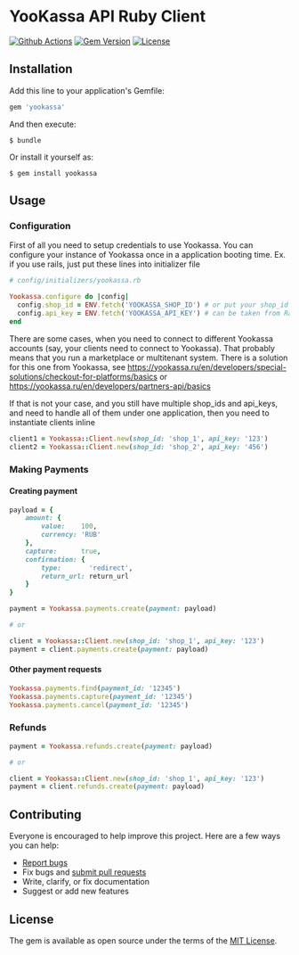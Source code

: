 # YooKassa API Ruby Client
[![Github Actions](https://github.com/PaymentInstruments/yookassa/actions/workflows/main.yml/badge.svg)](https://github.com/PaymentInstruments/yookassa/actions/workflows/main.yml)
[![Gem Version][gem-badger]][gem]
[![License](https://img.shields.io/github/license/paderinandrey/yookassa.svg)](https://github.com/paderinandrey/yookassa)


[gem-badger]: https://img.shields.io/gem/v/yookassa.svg?style=flat&color=blue
[gem]: https://rubygems.org/gems/yookassa

## Installation

Add this line to your application's Gemfile:

```ruby
gem 'yookassa'
```

And then execute:

    $ bundle

Or install it yourself as:

    $ gem install yookassa

## Usage

### Configuration

First of all you need to setup credentials to use Yookassa.
You can configure your instance of Yookassa once in a application booting time. Ex. if you use rails, just put these lines into initializer file

```ruby
# config/initializers/yookassa.rb

Yookassa.configure do |config|
  config.shop_id = ENV.fetch('YOOKASSA_SHOP_ID') # or put your shop_id and api_key here directly
  config.api_key = ENV.fetch('YOOKASSA_API_KEY') # can be taken from Rails.credentials too
end
```

There are some cases, when you need to connect to different Yookassa accounts (say, your clients need to connect to Yookassa). That probably means that you run a marketplace or multitenant system. There is a solution for this one from Yookassa, see https://yookassa.ru/en/developers/special-solutions/checkout-for-platforms/basics or https://yookassa.ru/en/developers/partners-api/basics

If that is not your case, and you still have multiple shop_ids and api_keys, and need to handle all of them under one application, then you need to instantiate clients inline

```ruby
client1 = Yookassa::Client.new(shop_id: 'shop_1', api_key: '123')
client2 = Yookassa::Client.new(shop_id: 'shop_2', api_key: '456')
```

### Making Payments

#### Creating payment
```ruby
payload = {
    amount: {
        value:    100,
        currency: 'RUB'
    },
    capture:      true,
    confirmation: {
        type:       'redirect',
        return_url: return_url
    }
}

payment = Yookassa.payments.create(payment: payload)

# or

client = Yookassa::Client.new(shop_id: 'shop_1', api_key: '123')
payment = client.payments.create(payment: payload)
```

#### Other payment requests

```ruby
Yookassa.payments.find(payment_id: '12345')
Yookassa.payments.capture(payment_id: '12345')
Yookassa.payments.cancel(payment_id: '12345')
```

### Refunds

```ruby
payment = Yookassa.refunds.create(payment: payload)

# or

client = Yookassa::Client.new(shop_id: 'shop_1', api_key: '123')
payment = client.refunds.create(payment: payload)
```

## Contributing

Everyone is encouraged to help improve this project. Here are a few ways you can help:

- [Report bugs](https://github.com/paderinandrey/yookassa/issues)
- Fix bugs and [submit pull requests](https://github.com/paderinandrey/yookassa/pulls)
- Write, clarify, or fix documentation
- Suggest or add new features

## License

The gem is available as open source under the terms of the [MIT License](https://opensource.org/licenses/MIT).
